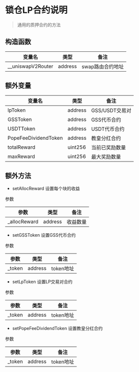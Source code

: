# 锁仓LP合约说明

> 通用的质押合约的方法

## 构造函数
|  变量名   | 类型  | 备注  |
|  ----  | ----  | ----  |
| __uniswapV2Router  | address | swap路由合约地址 |

## 额外变量

|  变量名   | 类型  | 备注  |
|  ----  | ----  | ----  |
| lpToken  | address | GSS/USDT交易对 |
| GSSToken  | address | GSS代币合约 |
| USDTToken  | address | USDT代币合约 |
| PopeFeeDividendToken  | address | 教皇分红合约 |
| totalReward  | uint256 | 当前已奖励数量 |
| maxReward  | uint256 | 最大奖励数量 |


## 额外方法


- setAllocReward 设置每个块的收益

参数

|  参数   | 类型  | 备注  |
|  ----  | ----  | ----  |
| _allocReward  | address | 收益数量 |


- setGSSToken 设置GSS代币合约

参数

|  参数   | 类型  | 备注  |
|  ----  | ----  | ----  |
| _token  | address | token地址 |


- setLpToken 设置LP交易对合约

参数

|  参数   | 类型  | 备注  |
|  ----  | ----  | ----  |
| _token  | address | token地址 |


- setPopeFeeDividendToken 设置教皇分红合约

参数

|  参数   | 类型  | 备注  |
|  ----  | ----  | ----  |
| _token  | address | token地址 |
